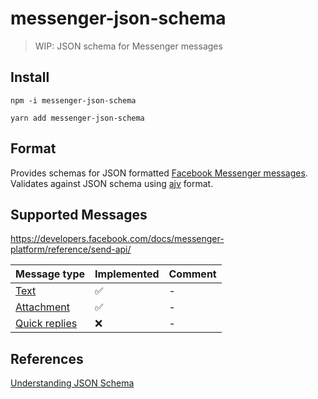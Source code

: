 # messenger-json-schema

> WIP: JSON schema for Messenger messages

## Install

```
npm -i messenger-json-schema
```

```
yarn add messenger-json-schema
```

## Format

Provides schemas for JSON formatted [Facebook Messenger messages](https://developers.facebook.com/docs/messenger-platform/send-messages). Validates against JSON schema using [ajv](https://github.com/epoberezkin/ajv) format.

## Supported Messages

https://developers.facebook.com/docs/messenger-platform/reference/send-api/

|Message type|Implemented|Comment|
|---|---|---|
|[Text](https://developers.facebook.com/docs/messenger-platform/send-messages#sending_text)|:white_check_mark:|-|
|[Attachment](https://developers.facebook.com/docs/messenger-platform/send-messages#sending_attachments)|:white_check_mark:|-|
|[Quick replies](https://developers.facebook.com/docs/messenger-platform/send-messages/quick-replies)|:x:|-|


## References

[Understanding JSON Schema](https://json-schema.org/understanding-json-schema/index.html)
